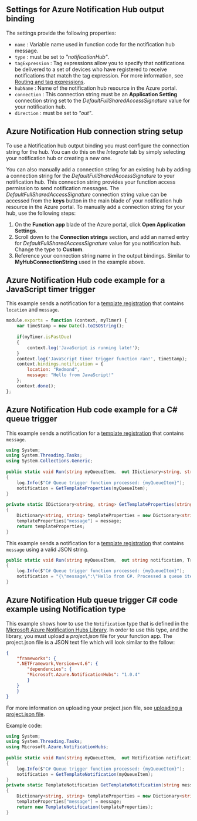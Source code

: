 ## Settings for Azure Notification Hub output binding

The settings provide the following properties:

- `name` : Variable name used in function code for the notification hub message.
- `type` : must be set to *"notificationHub"*.
- `tagExpression` : Tag expressions allow you to specify that notifications be delivered to a set of devices who have registered to receive notifications that match the tag expression.  For more information, see [Routing and tag expressions](https://azure.microsoft.com/en-us/documentation/articles/notification-hubs-tags-segment-push-message/).
- `hubName` : Name of the notification hub resource in the Azure portal.
- `connection` : This connection string must be an **Application Setting** connection string set to the *DefaultFullSharedAccessSignature* value for your notification hub.
- `direction` : must be set to *"out"*. 

## Azure Notification Hub connection string setup

To use a Notification hub output binding you must configure the connection string for the hub. You can do this on the *Integrate* tab by simply selecting your notification hub or creating a new one. 

You can also manually add a connection string for an existing hub by adding a connection string for the *DefaultFullSharedAccessSignature* to your notification hub. This connection string provides your function access permission to send notification messages. The *DefaultFullSharedAccessSignature* connection string value can be accessed from the **keys** button in the main blade of your notification hub resource in the Azure portal. To manually add a connection string for your hub, use the following steps: 

1. On the **Function app** blade of the Azure portal, click **Open Application Settings**.
2. Scroll down to the **Connection strings** section, and add an named entry for *DefaultFullSharedAccessSignature* value for you notification hub. Change the type to **Custom**.
3. Reference your connection string name in the output bindings. Similar to **MyHubConnectionString** used in the example above.

## Azure Notification Hub code example for a JavaScript timer trigger 

This example sends a notification for a [template registration](https://azure.microsoft.com/en-us/documentation/articles/notification-hubs-templates-cross-platform-push-messages/) that contains `location` and `message`.

```javascript
module.exports = function (context, myTimer) {
    var timeStamp = new Date().toISOString();
    
    if(myTimer.isPastDue)
    {
        context.log('JavaScript is running late!');
    }
    context.log('JavaScript timer trigger function ran!', timeStamp);  
    context.bindings.notification = {
        location: "Redmond",
        message: "Hello from JavaScript!"
    };
    context.done();
};
```

## Azure Notification Hub code example for a C# queue trigger

This example sends a notification for a [template registration](https://azure.microsoft.com/en-us/documentation/articles/notification-hubs-templates-cross-platform-push-messages/) that contains `message`.

```csharp
using System;
using System.Threading.Tasks;
using System.Collections.Generic;
    
public static void Run(string myQueueItem,  out IDictionary<string, string> notification, TraceWriter log)
{
    log.Info($"C# Queue trigger function processed: {myQueueItem}");
    notification = GetTemplateProperties(myQueueItem);
}
    
private static IDictionary<string, string> GetTemplateProperties(string message)
{
    Dictionary<string, string> templateProperties = new Dictionary<string, string>();
    templateProperties["message"] = message;
    return templateProperties;
}
```

This example sends a notification for a [template registration](https://azure.microsoft.com/en-us/documentation/articles/notification-hubs-templates-cross-platform-push-messages/) that contains `message` using a valid JSON string.

```csharp    
public static void Run(string myQueueItem,  out string notification, TraceWriter log)
{
    log.Info($"C# Queue trigger function processed: {myQueueItem}");
    notification = "{\"message\":\"Hello from C#. Processed a queue item!\"}";
}
```

## Azure Notification Hub queue trigger C# code example using Notification type

This example shows how to use the `Notification` type that is defined in the [Microsoft Azure Notification Hubs Library](https://www.nuget.org/packages/Microsoft.Azure.NotificationHubs/). In order to use this type, and the library, you must upload a *project.json* file for your function app. The project.json file is a JSON text file which will look similar to the follow:
```json
{
    "frameworks": {
    ".NETFramework,Version=v4.6": {
        "dependencies": {
        "Microsoft.Azure.NotificationHubs": "1.0.4"
        }
    }
    }
}
```

For more information on uploading your project.json file, see [uploading a project.json file](https://azure.microsoft.com/en-us/documentation/articles/functions-reference-csharp/#_how-to-upload-a-projectjson-file).

Example code:

```csharp
using System;
using System.Threading.Tasks;
using Microsoft.Azure.NotificationHubs;
    
public static void Run(string myQueueItem,  out Notification notification, TraceWriter log)
{
    log.Info($"C# Queue trigger function processed: {myQueueItem}");
    notification = GetTemplateNotification(myQueueItem);
}
private static TemplateNotification GetTemplateNotification(string message)
{
    Dictionary<string, string> templateProperties = new Dictionary<string, string>();
    templateProperties["message"] = message;
    return new TemplateNotification(templateProperties);
}
```